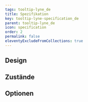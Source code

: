 ```yaml
---
tags: tooltip-lyne_de
title: Spezifikation
key: tooltip-lyne-specification_de
parent: tooltip-lyne_de
icon: specification
order: 2
permalink: false
eleventyExcludeFromCollections: true
---
```


## Design 

## Zustände

## Optionen


